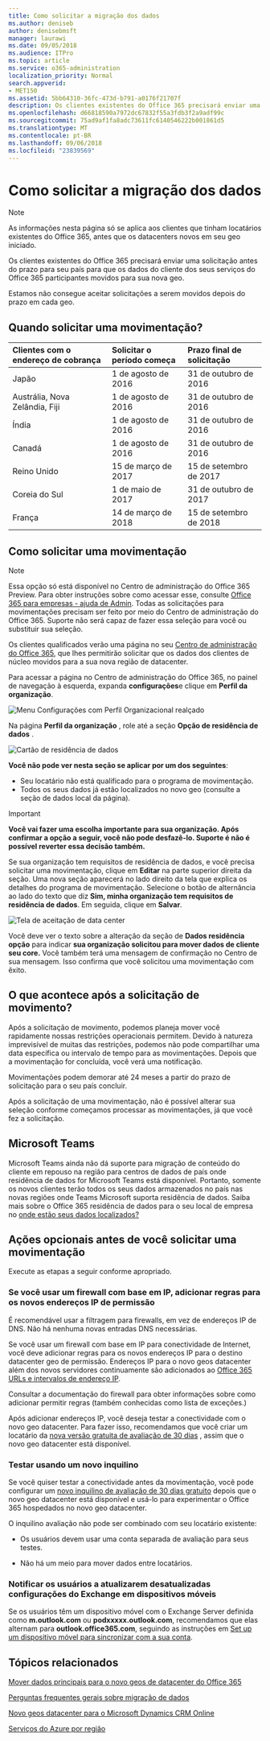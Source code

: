 ```yaml
---
title: Como solicitar a migração dos dados
ms.author: deniseb
author: denisebmsft
manager: laurawi
ms.date: 09/05/2018
ms.audience: ITPro
ms.topic: article
ms.service: o365-administration
localization_priority: Normal
search.appverid:
- MET150
ms.assetid: 5bb64310-36fc-473d-b791-a0176f21707f
description: Os clientes existentes do Office 365 precisará enviar uma solicitação antes do prazo para seu país para que os dados do cliente dos seus serviços do Office 365 participantes movidos para sua nova geo.
ms.openlocfilehash: d66818590a7972dc67832f55a3fdb3f2a9adf99c
ms.sourcegitcommit: 75ad9af1fa8adc73611fc6140546222b001861d5
ms.translationtype: MT
ms.contentlocale: pt-BR
ms.lasthandoff: 09/06/2018
ms.locfileid: "23839569"
---
```

# <a name="how-to-request-your-data-move"></a>Como solicitar a migração dos dados

> [!NOTE]
> As informações nesta página só se aplica aos clientes que tinham locatários existentes do Office 365, antes que os datacenters novos em seu geo iniciado. 
  
Os clientes existentes do Office 365 precisará enviar uma solicitação antes do prazo para seu país para que os dados do cliente dos seus serviços do Office 365 participantes movidos para sua nova geo. 
  
Estamos não consegue aceitar solicitações a serem movidos depois do prazo em cada geo. 
  
## <a name="when-can-i-request-a-move"></a>Quando solicitar uma movimentação?

|**Clientes com o endereço de cobrança**|**Solicitar o período começa**|**Prazo final de solicitação**|
|:-----|:-----|:-----|
|Japão  <br/> |1 de agosto de 2016  <br/> |31 de outubro de 2016  <br/> |
|Austrália, Nova Zelândia, Fiji  <br/> |1 de agosto de 2016  <br/> |31 de outubro de 2016  <br/> |
|Índia  <br/> |1 de agosto de 2016  <br/> |31 de outubro de 2016  <br/> |
|Canadá  <br/> |1 de agosto de 2016  <br/> |31 de outubro de 2016  <br/> |
|Reino Unido  <br/> |15 de março de 2017  <br/> |15 de setembro de 2017  <br/> |
|Coreia do Sul  <br/> |1 de maio de 2017  <br/> |31 de outubro de 2017  <br/> |
|França  <br/> |14 de março de 2018  <br/> |15 de setembro de 2018  <br/> |
   
## <a name="how-to-request-a-move"></a>Como solicitar uma movimentação

> [!NOTE]
> Essa opção só está disponível no Centro de administração do Office 365 Preview. Para obter instruções sobre como acessar esse, consulte [Office 365 para empresas - ajuda de Admin](https://aka.ms/365admin). Todas as solicitações para movimentações precisam ser feito por meio do Centro de administração do Office 365. Suporte não será capaz de fazer essa seleção para você ou substituir sua seleção. 
  
Os clientes qualificados verão uma página no seu [Centro de administração do Office 365](https://aka.ms/365admin), que lhes permitirão solicitar que os dados dos clientes de núcleo movidos para a sua nova região de datacenter.  
  
Para acessar a página no Centro de administração do Office 365, no painel de navegação à esquerda, expanda **configurações**e clique em **Perfil da organização**.
  
![Menu Configurações com Perfil Organizacional realçado](media/22799fac-32b4-4f79-ae60-3f6ffb7cfbd7.png)
  
Na página **Perfil da organização** , role até a seção **Opção de residência de dados** . 
  
![Cartão de residência de dados](media/fdb02cd0-825d-4d9e-bb35-6f806282884f.png)
  
**Você não pode ver nesta seção se aplicar por um dos seguintes**:
- Seu locatário não está qualificado para o programa de movimentação. 
- Todos os seus dados já estão localizados no novo geo (consulte a seção de dados local da página). 
  
> [!IMPORTANT]
> **Você vai fazer uma escolha importante para sua organização. Após confirmar a opção a seguir, você não pode desfazê-lo. Suporte é não é possível reverter essa decisão também.**
  
Se sua organização tem requisitos de residência de dados, e você precisa solicitar uma movimentação, clique em **Editar** na parte superior direita da seção. Uma nova seção aparecerá no lado direito da tela que explica os detalhes do programa de movimentação. Selecione o botão de alternância ao lado do texto que diz **Sim, minha organização tem requisitos de residência de dados**. Em seguida, clique em **Salvar**.
  
![Tela de aceitação de data center](media/f97ab8d2-b0e1-49bf-9d6b-bf75f3081233.png)
  
Você deve ver o texto sobre a alteração da seção de **Dados residência opção** para indicar **sua organização solicitou para mover dados de cliente seu core.** Você também terá uma mensagem de confirmação no Centro de sua mensagem. Isso confirma que você solicitou uma movimentação com êxito. 


  
## <a name="what-happens-after-requesting-a-move"></a>O que acontece após a solicitação de movimento?

Após a solicitação de movimento, podemos planeja mover você rapidamente nossas restrições operacionais permitem. Devido à natureza imprevisível de muitas das restrições, podemos não pode compartilhar uma data específica ou intervalo de tempo para as movimentações. Depois que a movimentação for concluída, você verá uma notificação.
  
Movimentações podem demorar até 24 meses a partir do prazo de solicitação para o seu país concluir.
  
Após a solicitação de uma movimentação, não é possível alterar sua seleção conforme começamos processar as movimentações, já que você fez a solicitação.
  
## <a name="microsoft-teams"></a>Microsoft Teams

Microsoft Teams ainda não dá suporte para migração de conteúdo do cliente em repouso na região para centros de dados de país onde residência de dados for Microsoft Teams está disponível.  Portanto, somente os novos clientes terão todos os seus dados armazenados no país nas novas regiões onde Teams Microsoft suporta residência de dados.  Saiba mais sobre o Office 365 residência de dados para o seu local de empresa no [onde estão seus dados localizados?](https://office/com/datamaps)   

## <a name="optional-actions-before-you-request-a-move"></a>Ações opcionais antes de você solicitar uma movimentação

Execute as etapas a seguir conforme apropriado.
  
### <a name="if-you-use-an-ip-based-firewall-add-allow-rules-for-the-new-ip-addresses"></a>Se você usar um firewall com base em IP, adicionar regras para os novos endereços IP de permissão

É recomendável usar a filtragem para firewalls, em vez de endereços IP de DNS. Não há nenhuma novas entradas DNS necessárias.
  
Se você usar um firewall com base em IP para conectividade de Internet, você deve adicionar regras para os novos endereços IP para o destino datacenter geo de permissão. Endereços IP para o novo geos datacenter além dos novos servidores continuamente são adicionados ao [Office 365 URLs e intervalos de endereço IP](https://go.microsoft.com/fwlink/p/?LinkId=229631).
  
Consultar a documentação do firewall para obter informações sobre como adicionar permitir regras (também conhecidas como lista de exceções.)
  
Após adicionar endereços IP, você deseja testar a conectividade com o novo geo datacenter. Para fazer isso, recomendamos que você criar um locatário da [nova versão gratuita de avaliação de 30 dias](https://go.microsoft.com/fwlink/?LinkId=522463) , assim que o novo geo datacenter está disponível. 
  
### <a name="test-using-a-new-tenant"></a>Testar usando um novo inquilino

Se você quiser testar a conectividade antes da movimentação, você pode configurar um [novo inquilino de avaliação de 30 dias gratuito](https://go.microsoft.com/fwlink/?LinkId=522463) depois que o novo geo datacenter está disponível e usá-lo para experimentar o Office 365 hospedados no novo geo datacenter. 
  
O inquilino avaliação não pode ser combinado com seu locatário existente:
  
- Os usuários devem usar uma conta separada de avaliação para seus testes.
    
- Não há um meio para mover dados entre locatários.
    
### <a name="notify-users-to-update-out-of-date-exchange-settings-on-mobile-devices"></a>Notificar os usuários a atualizarem desatualizadas configurações do Exchange em dispositivos móveis

Se os usuários têm um dispositivo móvel com o Exchange Server definida como **m.outlook.com** ou **podxxxxx.outlook.com**, recomendamos que elas alternam para **outlook.office365.com**, seguindo as instruções em [Set up um dispositivo móvel para sincronizar com a sua conta](https://support.office.com/article/c9139caf-01ab-41a0-827c-3c06ee569ed3).

## <a name="related-topics"></a>Tópicos relacionados

[Mover dados principais para o novo geos de datacenter do Office 365](moving-data-to-new-datacenter-geos.md)

[Perguntas frequentes gerais sobre migração de dados](data-move-faq.md)

[Novo geos datacenter para o Microsoft Dynamics CRM Online](https://go.microsoft.com/fwlink/p/?Linkid=615924)
  
[Serviços do Azure por região](https://azure.microsoft.com/en-us/regions/)
  

